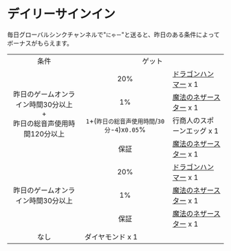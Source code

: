 # デイリーサインイン
毎日グローバルシンクチャンネルで"`にゃー`"と送ると、昨日のある条件によってボーナスがもらえます。

<table>
    <tr><td align="center">条件</td><td align="center" colspan="2">ゲット</td></tr>
    <tr>
        <td align="center" rowspan="4">昨日のゲームオンライン時間30分以上<br/>+<br/>昨日の総音声使用時間120分以上</td>
        <td align="center">20%</td>
        <td><a href="../item/dragon_hammer.md">ドラゴンハンマー</a> x 1</td>
    </tr>
    <tr>
        <td align="center">1%</td>
        <td><a href="../item/magic_nether_star.md">魔法のネザースター</a> x 1</td>
    </tr>
    <tr>
        <td align="center"><code>1</code>+(<code>昨日の総音声使用時間</code>/<code>30分</code>-<code>4</code>)x<code>0.05</code>%</td>
        <td>行商人のスポーンエッグ x 1</td>
    </tr>
    <tr>
        <td align="center">保証</td>
        <td colspan="2"><a href="../item/coin.md">魔法のネザースター</a> x 1</td>
    </tr>
    <tr>
        <td align="center" rowspan="3">昨日のゲームオンライン時間30分以上</td>
        <td align="center">20%</td>
        <td><a href="../item/dragon_hammer.md">ドラゴンハンマー</a> x 1</td>
    </tr>
    <tr>
        <td align="center">1%</td>
        <td><a href="../item/magic_nether_star.md">魔法のネザースター</a> x 1</td>
    </tr>
    <tr>
        <td align="center">保証</td>
        <td colspan="2"><a href="../item/coin.md">魔法のネザースター</a> x 1</td>
    </tr>
    <tr>
        <td align="center">なし</td>
        <td colspan="2">ダイヤモンド x 1</td>
    </tr>
</table>

